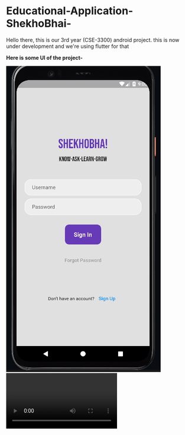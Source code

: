 # Educational-Application-ShekhoBhai-
Hello there, this is our 3rd year (CSE-3300) android project. this is now under development and we're using flutter for that




**Here is some UI of the project-** 


![](Images/LogIn%20Screen.png)
![](Images/welcome%20screen%20demo.avi)
